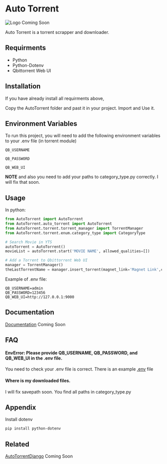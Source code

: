 # Auto Torrent

![Logo](#) Coming Soon


Auto Torrent is a torrent scrapper and downloader.

## Requirments

- Python
- Python-Dotenv
- Qbittorrent Web UI

## Installation

If you have already install all requirments above,

Copy the AutoTorrent folder and past it in your project. Import and Use it.

## Environment Variables

To run this project, you will need to add the following environment variables to your .env file (in torrent module)

`QB_USERNAME`

`QB_PASSWORD`

`QB_WEB_UI`

**NOTE** and also you need to add your paths to category_type.py correctly. I will fix that soon. 

## Usage

In python:

```python
from AutoTorrent import AutoTorrent
from AutoTorrent.auto_torrent import AutoTorrent
from AutoTorrent.torrent.torrent_manager import TorrentManager
from AutoTorrent.torrent.enum.category_type import CategoryType

# Search Movie in YTS
autoTorrent = AutoTorrent()
movieList = autoTorrent.start('MOVIE NAME', allowed_qualities=[])

# Add a Torrent to Qbittorrent Web UI
manager = TorrentManager()
theLastTorrentName = manager.insert_torrent(magnet_link='Magnet Link',category_type=CategoryType.MOVIE)
```

Example of .env file:
```env
QB_USERNAME=admin
QB_PASSWORD=123456
QB_WEB_UI=http://127.0.0.1:9000
```

## Documentation

[Documentation](#) Coming Soon

## FAQ

#### EnvError: Please provide QB_USERNAME, QB_PASSWORD, and QB_WEB_UI in the .env file.

You need to check your .env file is correct. There is an example [.env](#usage) file

#### Where is my downloaded files.

I will fix savepath soon. You find all paths in category_type.py

## Appendix

Install dotenv

```bash
pip install python-dotenv
```

## Related

[AutoTorrentDjango](#) Coming Soon
